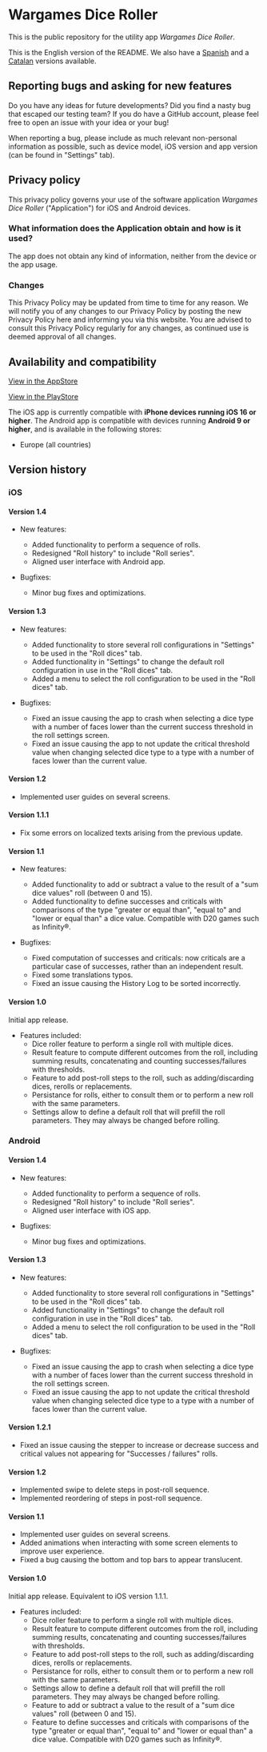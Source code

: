# Wargames Dice Roller

This is the public repository for the utility app _Wargames Dice Roller_.

This is the English version of the README. We also have a [Spanish](README_Spanish.md) and a [Catalan](README_Catalan.md) versions available.

## Reporting bugs and asking for new features

Do you have any ideas for future developments? Did you find a nasty bug that escaped our testing team? If you do have a GitHub account, please feel free to open an issue with your idea or your bug!

When reporting a bug, please include as much relevant non-personal information as possible, such as device model, iOS version and app version (can be found in "Settings" tab).

## Privacy policy

This privacy policy governs your use of the software application _Wargames Dice Roller_ ("Application") for iOS and Android devices.

### What information does the Application obtain and how is it used?

The app does not obtain any kind of information, neither from the device or the app usage.

### Changes

This Privacy Policy may be updated from time to time for any reason. We will notify you of any changes to our Privacy Policy by posting the new Privacy Policy here and informing you via this website. You are advised to consult this Privacy Policy regularly for any changes, as continued use is deemed approval of all changes.

## Availability and compatibility

[View in the AppStore](https://apps.apple.com/app/wargames-dice-roller/id6448962936)

[View in the PlayStore](https://play.google.com/store/apps/details?id=com.prietomartinez.wargamesdiceroller)

The iOS app is currently compatible with **iPhone devices running iOS 16 or higher**. The Android app is compatible with devices running **Android 9 or higher**, and is available in the following stores:
* Europe (all countries)

## Version history

### iOS

#### Version 1.4

* New features:
    - Added functionality to perform a sequence of rolls.
    - Redesigned "Roll history" to include "Roll series".
    - Aligned user interface with Android app.

* Bugfixes:
    - Minor bug fixes and optimizations.

#### Version 1.3

* New features:
	- Added functionality to store several roll configurations in "Settings" to be used in the "Roll dices" tab.
	- Added functionality in "Settings" to change the default roll configuration in use in the "Roll dices" tab.
	- Added a menu to select the roll configuration to be used in the "Roll dices" tab.

* Bugfixes:
	- Fixed an issue causing the app to crash when selecting a dice type with a number of faces lower than the current success threshold in the roll settings screen.
	- Fixed an issue causing the app to not update the critical threshold value when changing selected dice type to a type with a number of faces lower than the current value.

#### Version 1.2

* Implemented user guides on several screens.

#### Version 1.1.1

* Fix some errors on localized texts arising from the previous update.

#### Version 1.1

* New features:
	- Added functionality to add or subtract a value to the result of a "sum dice values" roll (between 0 and 15).
	- Added functionality to define successes and criticals with comparisons of the type "greater or equal than", "equal to" and "lower or equal than" a dice value. Compatible with D20 games such as Infinity®.

* Bugfixes:
	- Fixed computation of successes and criticals: now criticals are a particular case of successes, rather than an independent result.
	- Fixed some translations typos.
	- Fixed an issue causing the History Log to be sorted incorrectly.

#### Version 1.0

Initial app release.

* Features included:
	- Dice roller feature to perform a single roll with multiple dices.
	- Result feature to compute different outcomes from the roll, including summing results, concatenating and counting successes/failures with thresholds.
	- Feature to add post-roll steps to the roll, such as adding/discarding dices, rerolls or replacements.
	- Persistance for rolls, either to consult them or to perform a new roll with the same parameters.
	- Settings allow to define a default roll that will prefill the roll parameters. They may always be changed before rolling.

### Android

#### Version 1.4

* New features:
    - Added functionality to perform a sequence of rolls.
    - Redesigned "Roll history" to include "Roll series".
    - Aligned user interface with iOS app.

* Bugfixes:
    - Minor bug fixes and optimizations.

#### Version 1.3

* New features:
	- Added functionality to store several roll configurations in "Settings" to be used in the "Roll dices" tab.
	- Added functionality in "Settings" to change the default roll configuration in use in the "Roll dices" tab.
	- Added a menu to select the roll configuration to be used in the "Roll dices" tab.

* Bugfixes:
	- Fixed an issue causing the app to crash when selecting a dice type with a number of faces lower than the current success threshold in the roll settings screen.
	- Fixed an issue causing the app to not update the critical threshold value when changing selected dice type to a type with a number of faces lower than the current value.

#### Version 1.2.1

* Fixed an issue causing the stepper to increase or decrease success and critical values not appearing for "Successes / failures" rolls.

#### Version 1.2

* Implemented swipe to delete steps in post-roll sequence.
* Implemented reordering of steps in post-roll sequence.

#### Version 1.1

* Implemented user guides on several screens.
* Added animations when interacting with some screen elements to improve user experience.
* Fixed a bug causing the bottom and top bars to appear translucent. 

#### Version 1.0

Initial app release. Equivalent to iOS version 1.1.1.

* Features included:
	- Dice roller feature to perform a single roll with multiple dices.
	- Result feature to compute different outcomes from the roll, including summing results, concatenating and counting successes/failures with thresholds.
	- Feature to add post-roll steps to the roll, such as adding/discarding dices, rerolls or replacements.
	- Persistance for rolls, either to consult them or to perform a new roll with the same parameters.
	- Settings allow to define a default roll that will prefill the roll parameters. They may always be changed before rolling.
	- Feature to add or subtract a value to the result of a "sum dice values" roll (between 0 and 15).
	- Feature to define successes and criticals with comparisons of the type "greater or equal than", "equal to" and "lower or equal than" a dice value. Compatible with D20 games such as Infinity®.